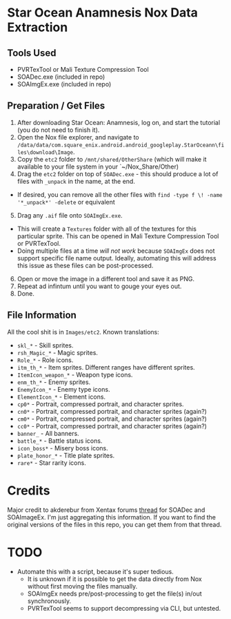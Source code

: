 
# Star Ocean Anamnesis Nox Data Extraction

## Tools Used

* PVRTexTool or Mali Texture Compression Tool
* SOADec.exe (included in repo)
* SOAImgEx.exe (included in repo) 

## Preparation / Get Files

1. After downloading Star Ocean: Anamnesis, log on, and start the tutorial (you do not need to finish it).
2. Open the Nox file explorer, and navigate to `/data/data/com.square_enix.android.android_googleplay.StarOceann\files\download\Image`.
3. Copy the `etc2` folder to `/mnt/shared/OtherShare` (which will make it available to your file system in your `~/Nox_Share/Other)
4. Drag the `etc2` folder on top of `SOADec.exe` - this should produce a lot of files with `_unpack` in the name, at the end.
  - If desired, you can remove all the other files with `find -type f \! -name '*_unpack*' -delete` or equivalent
5. Drag any `.aif` file onto `SOAImgEx.exe`. 
  - This will create a `Textures` folder with all of the textures for this particular sprite. This can be opened in Mali Texture Compression Tool or PVRTexTool.
  - Doing multiple files at a time _will not work_ because `SOAImgEx` does not support specific file name output. Ideally, automating this will address this issue as these files can be post-processed.
6. Open or move the image in a different tool and save it as PNG.
7. Repeat ad infintum until you want to gouge your eyes out.
8. Done.

## File Information

All the cool shit is in `Images/etc2`. Known translations:

- `skl_*` - Skill sprites.
- `rsh_Magic_*` - Magic sprites.
- `Role_*` - Role icons.
- `itm_th_*` - Item sprites. Different ranges have different sprites.
- `ItemIcon_weapon_*` - Weapon type icons.
- `enm_th_*` - Enemy sprites.
- `EnemyIcon_*` - Enemy type icons.
- `ElementIcon_*` - Element icons.
- `cp0*` - Portrait, compressed portrait, and character sprites.
- `cn0*` - Portrait, compressed portrait, and character sprites (again?)
- `cm0*` - Portrait, compressed portrait, and character sprites (again?)
- `cc0*` - Portrait, compressed portrait, and character sprites (again?)
- `banner_` - All banners.
- `battle_*` - Battle status icons.
- `icon_boss*` - Misery boss icons.
- `plate_honor_*` - Title plate sprites.
- `rare*` - Star rarity icons.

# Credits

Major credit to akderebur from Xentax forums [thread](http://forum.xentax.com/viewtopic.php?f=16&t=18692) for SOADec and SOAImageEx. I'm just aggregating this information. If you want to find the original versions of the files in this repo, you can get them from that thread.

# TODO

* Automate this with a script, because it's super tedious.
  * It is unknown if it is possible to get the data directly from Nox without first moving the files manually.
  * SOAImgEx needs pre/post-processing to get the file(s) in/out synchronously.
  * PVRTexTool seems to support decompressing via CLI, but untested.